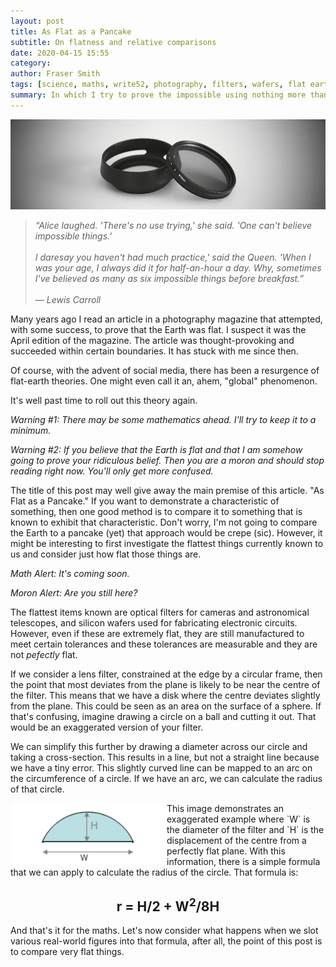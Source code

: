 ```yaml
---
layout: post
title: As Flat as a Pancake
subtitle: On flatness and relative comparisons
date: 2020-04-15 15:55
category:
author: Fraser Smith
tags: [science, maths, write52, photography, filters, wafers, flat earth]
summary: In which I try to prove the impossible using nothing more than a few calculations and a dollop of science.
---
```

<img src="/img/filters.jpg" alt="A camera filter and lenshood" />

>_“Alice laughed. 'There's no use trying,' she said. 'One can't believe impossible things.'_<br /><br />
>_I daresay you haven't had much practice,' said the Queen. 'When I was your age, I always did it for half-an-hour a day. Why, sometimes I've believed as many as six impossible things before breakfast.”_<br /><br />
>_― Lewis Carroll_
<!--more-->

Many years ago I read an article in a photography magazine that attempted, with some success, to prove that the Earth was flat. I suspect it was the April edition of the magazine. The article was thought-provoking and succeeded within certain boundaries. It has stuck with me since then.

Of course, with the advent of social media, there has been a resurgence of flat-earth theories. One might even call it an, ahem, "global" phenomenon.

It's well past time to roll out this theory again.

_Warning #1: There may be some mathematics ahead. I'll try to keep it to a minimum._

_Warning #2: If you believe that the Earth is flat and that I am somehow going to prove your ridiculous belief. Then you are a moron and should stop reading right now. You'll only get more confused._

The title of this post may well give away the main premise of this article. "As Flat as a Pancake." If you want to demonstrate a characteristic of something, then one good method is to compare it to something that is known to exhibit that characteristic. Don't worry, I'm not going to compare the Earth to a pancake (yet) that approach would be crepe (sic). However, it might be interesting to first investigate the flattest things currently known to us and consider just how flat those things are.

_Math Alert: It's coming soon._

_Moron Alert: Are you still here?_

The flattest items known are optical filters for cameras and astronomical telescopes, and silicon wafers used for fabricating electronic circuits. However, even if these are extremely flat, they are still manufactured to meet certain tolerances and these tolerances are measurable and they are not _pefectly_ flat.

If we consider a lens filter, constrained at the edge by a circular frame, then the point that most deviates from the plane is likely to be near the centre of the filter. This means that we have a disk where the centre deviates slightly from the plane. This could be seen as an area on the surface of a sphere. If that's confusing, imagine drawing a circle on a ball and cutting it out. That would be an exaggerated version of your filter.

We can simplify this further by drawing a diameter across our circle and taking a cross-section. This results in a line, but not a straight line because we have a tiny error. This slightly curved line can be mapped to an arc on the circumference of a circle. If we have an arc, we can calculate the radius of that circle.


<img src="/img/arcdemo.gif" style="width: 250px; float: left;" alt="Arc on the circumferance of a circle" />
This image demonstrates an exaggerated example where `W` is the diameter of the filter and `H` is the displacement of the centre from a perfectly flat plane. With this information, there is a simple formula that we can apply to calculate the radius of the circle. That formula is:


## <center>r =  H/2 + W<sup>2</sup>/8H</center>

And that's it for the maths. Let's now consider what happens when we slot various real-world figures into that formula, after all, the point of this post is to compare very flat things.
